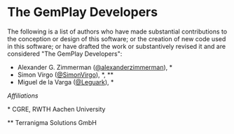 # The GemPlay Developers

The following is a list of authors who have made substantial contributions to the conception or design of this software;
or the creation of new code used in this software;
or have drafted the work or substantively revised it and are considered "The GemPlay Developers":

- Alexander G. Zimmerman ([@alexanderzimmerman](https://github.com/alexanderzimmerman)), *
- Simon Virgo ([@SimonVirgo](https://github.com/SimonVirgo)), *, **
- Miguel de la Varga ([@Leguark](https://github.com/Leguark)), *


*Affiliations*

\* CGRE, RWTH Aachen University

\** Terranigma Solutions GmbH
